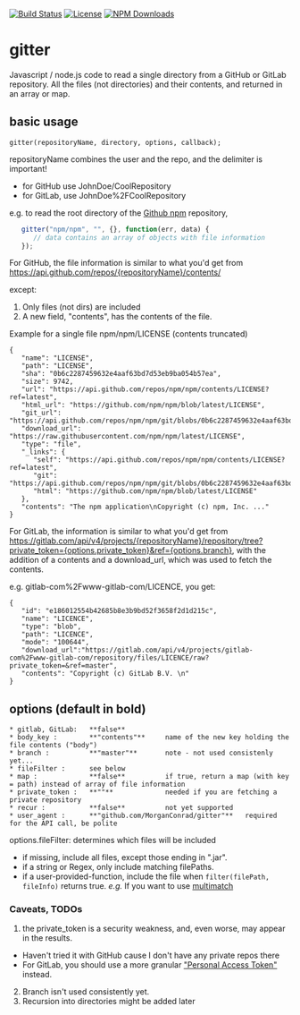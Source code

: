 [![Build Status](https://secure.travis-ci.org/MorganConrad/gitter.png)](http://travis-ci.org/MorganConrad/gitter)
[![License](http://img.shields.io/badge/license-MIT-A31F34.svg)](https://github.com/MorganConrad/gitter)
[![NPM Downloads](http://img.shields.io/npm/dm/gitter.svg)](https://www.npmjs.org/package/gitter)

# gitter

Javascript / node.js code to read a single directory from a GitHub or GitLab repository.
All the files (not directories) and their contents, and returned in an array or map.

## basic usage

`gitter(repositoryName, directory, options, callback);`

repositoryName combines the user and the repo, and the delimiter is important!
 * for GitHub use JohnDoe/CoolRepository
 * for GitLab, use JohnDoe%2FCoolRepository

e.g.   to read the root directory of the [Github npm](https://github.com/npm/npm) repository,
```javascript
   gitter("npm/npm", "", {}, function(err, data) {
      // data contains an array of objects with file information
   });
```
For GitHub, the file information is similar to what you'd get from
https://api.github.com/repos/{repositoryName}/contents/

except:
  1. Only files (not dirs) are included
  2. A new field, "contents", has the contents of the file.


Example for a single file npm/npm/LICENSE  (contents truncated)

```
{
   "name": "LICENSE",
   "path": "LICENSE",
   "sha": "0b6c2287459632e4aaf63bd7d53eb9ba054b57ea",
   "size": 9742,
   "url": "https://api.github.com/repos/npm/npm/contents/LICENSE?ref=latest",
   "html_url": "https://github.com/npm/npm/blob/latest/LICENSE",
   "git_url": "https://api.github.com/repos/npm/npm/git/blobs/0b6c2287459632e4aaf63bd7d53eb9ba054b57ea",
   "download_url": "https://raw.githubusercontent.com/npm/npm/latest/LICENSE",
   "type": "file",
   "_links": {
      "self": "https://api.github.com/repos/npm/npm/contents/LICENSE?ref=latest",
      "git": "https://api.github.com/repos/npm/npm/git/blobs/0b6c2287459632e4aaf63bd7d53eb9ba054b57ea",
      "html": "https://github.com/npm/npm/blob/latest/LICENSE"
   },
   "contents": "The npm application\nCopyright (c) npm, Inc. ..."
}
```

For GitLab, the information is similar to what you'd get from
https://gitlab.com/api/v4/projects/{repositoryName}/repository/tree?private_token={options.private_token}&ref={options.branch}, with the addition of a contents and a download_url, which was used to fetch the contents.

e.g. gitlab-com%2Fwww-gitlab-com/LICENCE, you get:

```
{
   "id": "e186012554b42685b8e3b9bd52f3658f2d1d215c",
   "name": "LICENCE",
   "type": "blob",
   "path": "LICENCE",
   "mode": "100644",
   "download_url":"https://gitlab.com/api/v4/projects/gitlab-com%2Fwww-gitlab-com/repository/files/LICENCE/raw?private_token=&ref=master",
   "contents": "Copyright (c) GitLab B.V. \n"
}
```

## options (default in bold)

```
* gitlab, GitLab:   **false**
* body_key :        **"contents"**     name of the new key holding the file contents ("body")
* branch :          **"master"**       note - not used consistenly yet...
* fileFilter :      see below
* map :             **false**          if true, return a map (with key = path) instead of array of file information
* private_token :   **""**             needed if you are fetching a private repository
* recur :           **false**          not yet supported
* user_agent :      **"github.com/MorganConrad/gitter"**   required for the API call, be polite
```

options.fileFilter:  determines which files will be included
 - if missing, include all files, except those ending in ".jar".
 - if a string or Regex, only include matching filePaths.
 - if a user-provided-function, include the file when `filter(filePath, fileInfo)` returns true.  _e.g._ If you want to use [multimatch](https://www.npmjs.com/package/multimatch)


 ### Caveats, TODOs

  1. the private_token is a security weakness, and, even worse, may appear in the results.  
   - Haven't tried it with GitHub cause I don't have any private repos there
   - For GitLab, you should use a more granular ["Personal Access Token"](https://docs.gitlab.com/ee/user/profile/personal_access_tokens.html) instead.
  2. Branch isn't used consistently yet.
  3. Recursion into directories might be added later
